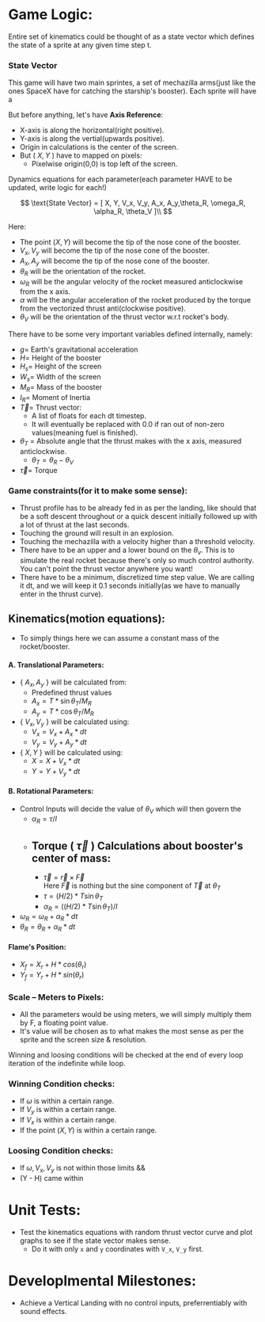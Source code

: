 # Game Logic:
Entire set of kinematics could be thought of as a state vector which defines the state of a sprite at any given time step t.

### State Vector
This game will have two main sprintes, a set of mechazilla arms(just like the ones SpaceX have for catching the starship's booster). Each sprite will have a 

But before anything, let's have **Axis Reference**:
- X-axis is along the horizontal(right positive).
- Y-axis is along the vertial(upwards positive).
- Origin in calculations is the center of the screen.
- But ( $X,Y$ ) have to mapped on pixels:
  - Pixelwise origin(0,0) is top left of the screen.

Dynamics equations for each parameter(each parameter HAVE to be updated, write logic for each!)

$$
\text{State Vector} = [
                X, Y, V_x, V_y, A_x, A_y,\theta_R, \omega_R, \alpha_R, \theta_V
            ]\\
$$

Here:
- The point $(X,Y)$ will become the tip of the nose cone of the booster.
- $V_x,V_y$ will become the tip of the nose cone of the booster.
- $A_x, A_y$ will become the tip of the nose cone of the booster.
- $\theta_R$ will be the orientation of the rocket.
- $\omega_R$ will be the angular velocity of the rocket measured anticlockwise from the x axis.
- $\alpha$ will be the angular acceleration of the rocket produced by the torque from the vectorized thrust anti(clockwise positive).
- $\theta_V$ will be the orientation of the thrust vector w.r.t rocket's body.

There have to be some very important variables defined internally, namely:
- $g =$ Earth's gravitational acceleration
- $H =$ Height of the booster
- $H_s =$ Height of the screen
- $W_s =$ Width of the screen
- $M_R =$ Mass of the booster
- $I_R =$ Moment of Inertia
- $\vec{T} =$ Thrust vector:
    - A list of floats for each dt timestep.
    - It will eventually be replaced with 0.0 if ran out of non-zero values(meaning fuel is finished).
- $\theta_T$ = Absolute angle that the thrust makes with the x axis, measured anticlockwise.
  - $\theta_T = \theta_R-\theta_V$
- $\vec{\tau} =$ Torque


### Game constraints(for it to make some sense):
- Thrust profile has to be already fed in as per the landing, like should that be a soft descent throughout or a quick descent initially followed up with a lot of thrust at the last seconds.
- Touching the ground will result in an explosion.
- Touching the mechazilla with a velocity higher than a threshold velocity.
- There have to be an upper and a lower bound on the $\theta_v$. This is to simulate the real rocket because there's only so much control authority. You can't point the thrust vector anywhere you want!
- There have to be a minimum, discretized time step value. We are calling it dt, and we will keep it 0.1 seconds initially(as we have to manually enter in the thrust curve).

## Kinematics(motion equations):
- To simply things here we can assume a constant mass of the rocket/booster.
#### A. Translational Parameters:
- { $A_x, A_y$ } will be calculated from:
  - Predefined thrust values
  - $A_x = T*\sin{\theta_T} / M_R$
  - $A_y = T*\cos{\theta_T} / M_R$
- { $V_x, V_y$ } will be calculated using:
  - $V_x = V_x + A_x * dt$
  - $V_y = V_y + A_y * dt$
- { $X,Y$ } will be calculated using:
  - $X = X + V_x * dt$
  - $Y = Y + V_y * dt$

#### B. Rotational Parameters:
- Control Inputs will decide the value of $\theta_V$ which will then govern the 
  - $\alpha_R = {\tau} / {I}$
  - Torque ( $\vec{\tau}$ ) Calculations about booster's center of mass:
    ---------
    - $\vec{\tau} = \vec{r} \times \vec{F}$ 
        <br>Here $\vec{F}$ is nothing but the sine component of $\vec{T}$ at $\theta_T$
    - $\tau = (H/2) * T \sin{\theta_T}$
    - $\alpha_R = ( (H/2) * T \sin{\theta_T} ) / {I}$
- $\omega_R = \omega_R + \alpha_R * dt$
- $\theta_R = \theta_R + \alpha_R * dt$


#### Flame's Position:
- $X_f = X_r + H * cos(\theta_r)$
- $Y_f = Y_r + H * sin(\theta_r)$



### Scale – Meters to Pixels:
- All the parameters would be using meters, we will simply multiply them by F, a floating point value.
- It's value will be chosen as to what makes the most sense as per the sprite and the screen size & resolution.


Winning and loosing conditions will be checked at the end of every loop iteration of the indefinite while loop.

### Winning Condition checks:
- If $\omega$ is within a certain range.
- If $V_y$ is within a certain range.
- If $V_x$ is within a certain range.
- If the point $(X,Y)$ is within a certain range.

### Loosing Condition checks:
- If $\omega, V_x, V_y$ is not within those limits 
&& 
- (Y - H) came within



# Unit Tests:
- Test the kinematics equations with random thrust vector curve and plot graphs to see if the state vector makes sense.
    - Do it with only `x` and `y` coordinates with `V_x`, `V_y` first.

# Developlmental Milestones:
- Achieve a Vertical Landing with no control inputs, preferrentiably with sound effects.

